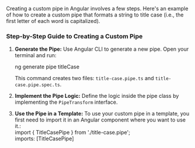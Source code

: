 










Creating a custom pipe in Angular involves a few steps. Here's an example of how to create a custom pipe that formats a string to title case (i.e., the first letter of each word is capitalized).

### Step-by-Step Guide to Creating a Custom Pipe

1. **Generate the Pipe:**
   Use Angular CLI to generate a new pipe. Open your terminal and run:
   
   ng generate pipe titleCase
 
   This command creates two files: `title-case.pipe.ts` and `title-case.pipe.spec.ts`.

2. **Implement the Pipe Logic:**
    Define the logic inside the pipe class by implementing the `PipeTransform` interface.

3. **Use the Pipe in a Template:**
   To use your custom pipe in a template, you first need to import it in an Angular component where you want to use it.:      
   import { TitleCasePipe } from './title-case.pipe';   
     imports: [TitleCasePipe] 

